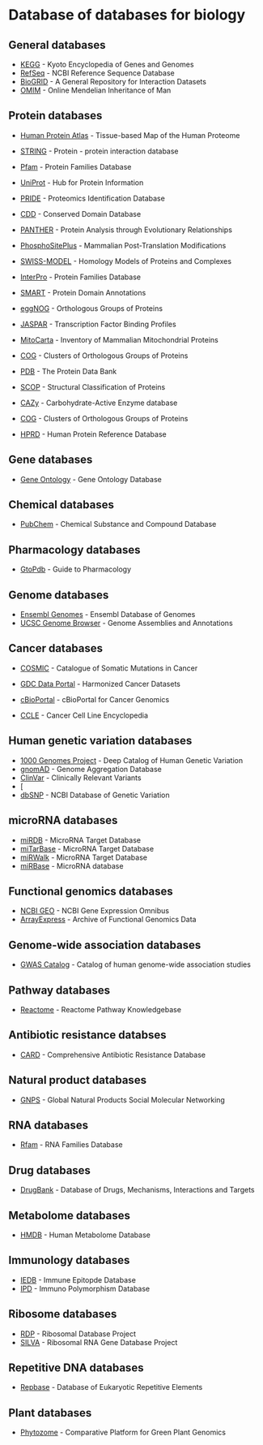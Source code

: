 # Database of databases for biology

## General databases
- [KEGG](https://www.genome.jp/kegg/) - Kyoto Encyclopedia of Genes and Genomes
- [RefSeq](http://www.ncbi.nlm.nih.gov/RefSeq) - NCBI Reference Sequence Database
- [BioGRID](https://thebiogrid.org/) - A General Repository for Interaction Datasets
- [OMIM](http://omim.org) - Online Mendelian Inheritance of Man

## Protein databases
- [Human Protein Atlas](https://www.proteinatlas.org/) - Tissue-based Map of the Human Proteome
- [STRING](http://string-db.org) - Protein - protein interaction database
- [Pfam](https://pfam.xfam.org/) - Protein Families Database
- [UniProt](http://www.uniprot.org/) - Hub for Protein Information
- [PRIDE](https://www.ebi.ac.uk/pride/archive) - Proteomics Identification Database
- [CDD](https://www.ncbi.nlm.nih.gov/Structure/cdd/cdd.shtml) - Conserved Domain Database
- [PANTHER](http://pantherdb.org) - Protein Analysis through Evolutionary Relationships
- [PhosphoSitePlus](http://www.phosphosite.org/) - Mammalian Post-Translation Modifications
- [SWISS-MODEL](https://swissmodel.expasy.org/) - Homology Models of Proteins and Complexes
- [InterPro](http://www.ebi.ac.uk/interpro/) - Protein Families Database
- [SMART](http://smart.embl.de/) - Protein Domain Annotations
- [eggNOG](http://eggnog.embl.de) - Orthologous Groups of Proteins
- [JASPAR](http://jaspar.genereg.net) - Transcription Factor Binding Profiles
- [MitoCarta](http://www.broadinstitute.org/pubs/MitoCarta) - Inventory of Mammalian Mitochondrial Proteins
- [COG](http://www.ncbi.nlm.nih.gov/COG/) - Clusters of Orthologous Groups of Proteins

- [PDB](https://www.rcsb.org/) - The Protein Data Bank
- [SCOP](http://scop.mrc-lmb.cam.ac.uk/) - Structural Classification of Proteins
- [CAZy](http://www.cazy.org/) - Carbohydrate-Active Enzyme database 
- [COG](http://www.ncbi.nlm.nih.gov/COG) - Clusters of Orthologous Groups of Proteins
- [HPRD](http://www.hprd.org/) - Human Protein Reference Database

## Gene databases
- [Gene Ontology](http://geneontology.org/) - Gene Ontology Database

## Chemical databases
- [PubChem](https://pubchem.ncbi.nlm.nih.gov) - Chemical Substance and Compound Database

## Pharmacology databases
- [GtoPdb](http://www.guidetopharmacology.org) - Guide to Pharmacology

## Genome databases
- [Ensembl Genomes](http://ensemblgenomes.org/) - Ensembl Database of Genomes
- [UCSC Genome Browser](http://genome.ucsc.edu) - Genome Assemblies and Annotations


## Cancer databases
- [COSMIC](https://cancer.sanger.ac.uk/cosmic) - Catalogue of Somatic Mutations in Cancer
- [GDC Data Portal](https://portal.gdc.cancer.gov/) - Harmonized Cancer Datasets

- [cBioPortal](http://cbioportal.org) - cBioPortal for Cancer Genomics
- [CCLE](https://portals.broadinstitute.org/ccle) - Cancer Cell Line Encyclopedia

## Human genetic variation databases
- [1000 Genomes Project](https://www.internationalgenome.org/) - Deep Catalog of Human Genetic Variation
- [gnomAD](https://gnomad.broadinstitute.org/) - Genome Aggregation Database
- [ClinVar](https://www.ncbi.nlm.nih.gov/clinvar) - Clinically Relevant Variants
- [
- [dbSNP](https://www.ncbi.nlm.nih.gov/SNP) - NCBI Database of Genetic Variation

## microRNA databases
- [miRDB](http://mirdb.org/) - MicroRNA Target Database
- [miTarBase](http://miRTarBase.mbc.nctu.edu.tw/) - MicroRNA Target Database
- [miRWalk](http://mirwalk.umm.uni-heidelberg.de/) - MicroRNA Target Database
- [miRBase](http://www.mirbase.org/) - MicroRNA database


## Functional genomics databases
- [NCBI GEO](https://www.ncbi.nlm.nih.gov/geo) - NCBI Gene Expression Omnibus
- [ArrayExpress](https://www.ebi.ac.uk/arrayexpress/) - Archive of Functional Genomics Data

## Genome-wide association databases
- [GWAS Catalog](https://www.ebi.ac.uk/gwas/) - Catalog of human genome-wide association studies

## Pathway databases
- [Reactome](http://www.reactome.org/) - Reactome Pathway Knowledgebase

## Antibiotic resistance databses
- [CARD](http://arpcard.mcmaster.ca) - Comprehensive Antibiotic Resistance Database

## Natural product databases
- [GNPS](http://gnps.ucsd.edu) - Global Natural Products Social Molecular Networking

## RNA databases
- [Rfam](http://rfam.xfam.org) - RNA Families Database

## Drug databases
- [DrugBank](https://www.drugbank.ca/) - Database of Drugs, Mechanisms, Interactions and Targets

## Metabolome databases
- [HMDB](http://www.hmdb.ca) - Human Metabolome Database

## Immunology databases
- [IEDB](https://www.iedb.org/) - Immune Epitopde Database
- [IPD](https://www.ebi.ac.uk/ipd/) - Immuno Polymorphism Database

## Ribosome databases
- [RDP](https://rdp.cme.msu.edu/) - Ribosomal Database Project
- [SILVA](https://www.arb-silva.de) - Ribosomal RNA Gene Database Project




## Repetitive DNA databases
- [Repbase](https://www.girinst.org/repbase/) - Database of Eukaryotic Repetitive Elements

## Plant databases
- [Phytozome](https://phytozome.jgi.doe.gov/pz/portal.html) - Comparative Platform for Green Plant Genomics
